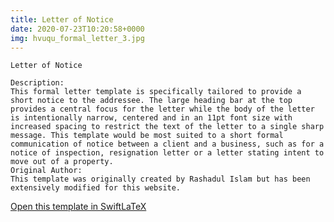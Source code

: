 ```yaml
---
title: Letter of Notice
date: 2020-07-23T10:20:58+0000
img: hvuqu_formal_letter_3.jpg
---
```

```
Letter of Notice

Description:
This formal letter template is specifically tailored to provide a short notice to the addressee. The large heading bar at the top provides a central focus for the letter while the body of the letter is intentionally narrow, centered and in an 11pt font size with increased spacing to restrict the text of the letter to a single sharp message. This template would be most suited to a short formal communication of notice between a client and a business, such as for a notice of inspection, resignation letter or a letter stating intent to move out of a property.
Original Author:
This template was originally created by Rashadul Islam but has been extensively modified for this website.
```
[Open this template in SwiftLaTeX](https://www.swiftlatex.com/project.html?import=https://swiftlatex.github.io/LaTeXBoilerPlate/zips/uewkr_formal_letter_3.zip)
